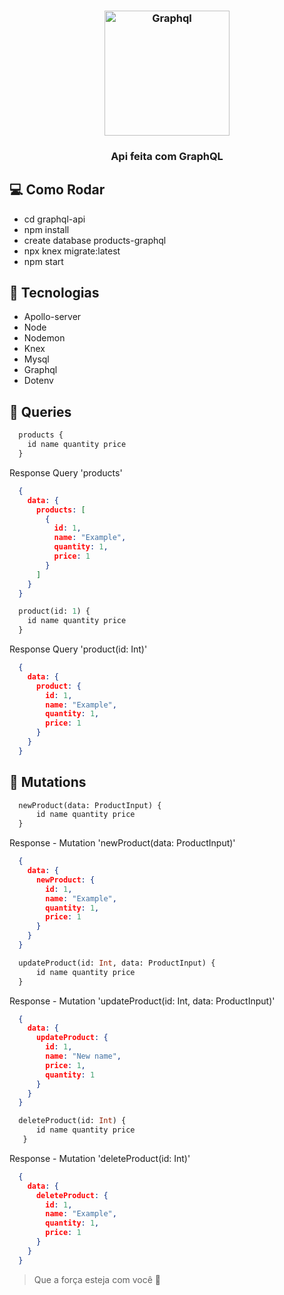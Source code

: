 <h3 align="center"><img src="https://user-images.githubusercontent.com/58083563/83713394-597f1b80-a5fe-11ea-8e6f-e5bca3ade2c3.png" alt="Graphql" width="200" />
</h3>

<h3 align="center">Api feita com GraphQL</h3>

## :computer: Como Rodar
- cd graphql-api
- npm install
- create database products-graphql
- npx knex migrate:latest
- npm start

## :hammer: Tecnologias
- Apollo-server
- Node
- Nodemon
- Knex
- Mysql
- Graphql
- Dotenv

## :book: Queries

```graphql
  products {
    id name quantity price
  }
```
Response Query 'products'
```json
  {
    data: {
      products: [
        {
          id: 1,
          name: "Example",
          quantity: 1,
          price: 1
        }
      ]
    }
  }
```
```graphql
  product(id: 1) {
    id name quantity price
  }
```
Response Query 'product(id: Int)'
```json
  {
    data: {
      product: {
        id: 1,
        name: "Example",
        quantity: 1,
        price: 1
      }
    }
  }
```

## :notebook: Mutations

```graphql
  newProduct(data: ProductInput) {
      id name quantity price
  }
```

Response - Mutation 'newProduct(data: ProductInput)'
```json
  {
    data: {
      newProduct: {
        id: 1,
        name: "Example",
        quantity: 1,
        price: 1
      }
    }
  }
```

```graphql
  updateProduct(id: Int, data: ProductInput) {
      id name quantity price
  }
```

Response - Mutation 'updateProduct(id: Int, data: ProductInput)'

```json
  {
    data: {
      updateProduct: {
        id: 1,
        name: "New name",
        price: 1,
        quantity: 1
      }
    }
  }
```

```graphql
  deleteProduct(id: Int) {
      id name quantity price
   }
```

Response - Mutation 'deleteProduct(id: Int)'

```json
  {
    data: {
      deleteProduct: {
        id: 1,
        name: "Example",
        quantity: 1,
        price: 1
      }
    }
  }
```

> Que a força esteja com você :muscle:
